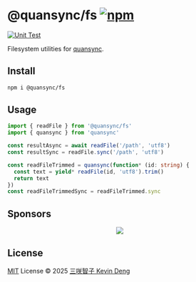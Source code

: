 # @quansync/fs [![npm](https://img.shields.io/npm/v/@quansync/fs.svg)](https://npmjs.com/package/@quansync/fs)

[![Unit Test](https://github.com/quansync-dev/fs/actions/workflows/unit-test.yml/badge.svg)](https://github.com/quansync-dev/fs/actions/workflows/unit-test.yml)

Filesystem utilities for [quansync](https://github.com/quansync-dev/quansync).

## Install

```bash
npm i @quansync/fs
```

## Usage

```ts
import { readFile } from '@quansync/fs'
import { quansync } from 'quansync'

const resultAsync = await readFile('/path', 'utf8')
const resultSync = readFile.sync('/path', 'utf8')

const readFileTrimmed = quansync(function* (id: string) {
  const text = yield* readFile(id, 'utf8').trim()
  return text
})
const readFileTrimmedSync = readFileTrimmed.sync
```

## Sponsors

<p align="center">
  <a href="https://cdn.jsdelivr.net/gh/sxzz/sponsors/sponsors.svg">
    <img src='https://cdn.jsdelivr.net/gh/sxzz/sponsors/sponsors.svg'/>
  </a>
</p>

## License

[MIT](./LICENSE) License © 2025 [三咲智子 Kevin Deng](https://github.com/sxzz)
